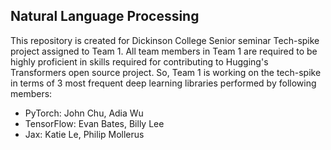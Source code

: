 ## Natural Language Processing 

This repository is created for Dickinson College Senior seminar Tech-spike project assigned to Team 1.
All team members in Team 1 are required to be highly proficient in skills required for contributing to Hugging's Transformers open source project.
So, Team 1 is working on the tech-spike in terms of 3 most frequent deep learning libraries performed by following members:

* PyTorch: John Chu, Adia Wu
* TensorFlow: Evan Bates, Billy Lee
* Jax: Katie Le, Philip Mollerus
